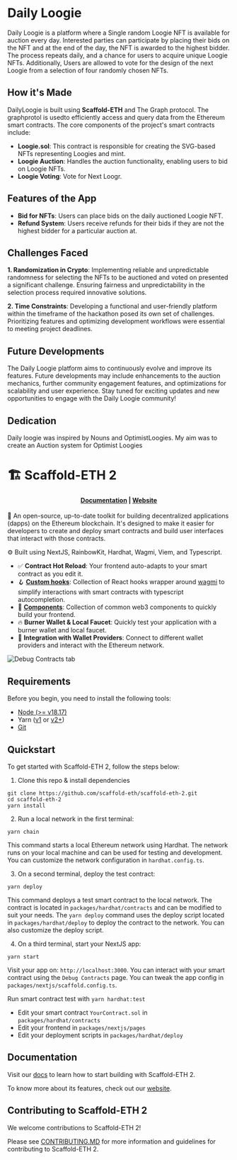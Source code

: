 # Daily Loogie

Daily Loogie is a platform where a Single random Loogie NFT is available for auction every day. Interested parties can participate by placing their bids on the NFT and at the end of the day, the NFT is awarded to the highest bidder. The process repeats daily, and a chance for users to acquire unique Loogie NFTs. Additionally, Users are allowed to vote for the design of the next Loogie from a selection of four randomly chosen NFTs.

## How it's Made

DailyLoogie is built using **Scaffold-ETH** and The Graph protocol. The graphprotol is usedto efficiently access and query data from the Ethereum smart contracts. The core components of the project's smart contracts include:

- **Loogie.sol**: This contract is responsible for creating the SVG-based NFTs representing Loogies and mint.
- **Loogie Auction**: Handles the auction functionality, enabling users to bid on Loogie NFTs.
- **Loogie Voting**: Vote for Next Loogr.

## Features of the App

- **Bid for NFTs**: Users can place bids on the daily auctioned Loogie NFT.
- **Refund System**: Users receive refunds for their bids if they are not the highest bidder for a particular auction at.

## Challenges Faced

**1. Randomization in Crypto**: Implementing reliable and unpredictable randomness for selecting the NFTs to be auctioned and voted on presented a significant challenge. Ensuring fairness and unpredictability in the selection process required innovative solutions.

**2. Time Constraints**: Developing a functional and user-friendly platform within the timeframe of the hackathon posed its own set of challenges. Prioritizing features and optimizing development workflows were essential to meeting project deadlines.

## Future Developments

The Daily Loogie platform aims to continuously evolve and improve its features. Future developments may include enhancements to the auction mechanics, further community engagement features, and optimizations for scalability and user experience. Stay tuned for exciting updates and new opportunities to engage with the Daily Loogie community!

## Dedication

Daily loogie was inspired by Nouns and OptimistLoogies. My aim was to create an Auction system for Optimist Loogies

# 🏗 Scaffold-ETH 2

<h4 align="center">
  <a href="https://docs.scaffoldeth.io">Documentation</a> |
  <a href="https://scaffoldeth.io">Website</a>
</h4>

🧪 An open-source, up-to-date toolkit for building decentralized applications (dapps) on the Ethereum blockchain. It's designed to make it easier for developers to create and deploy smart contracts and build user interfaces that interact with those contracts.

⚙️ Built using NextJS, RainbowKit, Hardhat, Wagmi, Viem, and Typescript.

- ✅ **Contract Hot Reload**: Your frontend auto-adapts to your smart contract as you edit it.
- 🪝 **[Custom hooks](https://docs.scaffoldeth.io/hooks/)**: Collection of React hooks wrapper around [wagmi](https://wagmi.sh/) to simplify interactions with smart contracts with typescript autocompletion.
- 🧱 [**Components**](https://docs.scaffoldeth.io/components/): Collection of common web3 components to quickly build your frontend.
- 🔥 **Burner Wallet & Local Faucet**: Quickly test your application with a burner wallet and local faucet.
- 🔐 **Integration with Wallet Providers**: Connect to different wallet providers and interact with the Ethereum network.

![Debug Contracts tab](https://github.com/scaffold-eth/scaffold-eth-2/assets/55535804/b237af0c-5027-4849-a5c1-2e31495cccb1)

## Requirements

Before you begin, you need to install the following tools:

- [Node (>= v18.17)](https://nodejs.org/en/download/)
- Yarn ([v1](https://classic.yarnpkg.com/en/docs/install/) or [v2+](https://yarnpkg.com/getting-started/install))
- [Git](https://git-scm.com/downloads)

## Quickstart

To get started with Scaffold-ETH 2, follow the steps below:

1. Clone this repo & install dependencies

```
git clone https://github.com/scaffold-eth/scaffold-eth-2.git
cd scaffold-eth-2
yarn install
```

2. Run a local network in the first terminal:

```
yarn chain
```

This command starts a local Ethereum network using Hardhat. The network runs on your local machine and can be used for testing and development. You can customize the network configuration in `hardhat.config.ts`.

3. On a second terminal, deploy the test contract:

```
yarn deploy
```

This command deploys a test smart contract to the local network. The contract is located in `packages/hardhat/contracts` and can be modified to suit your needs. The `yarn deploy` command uses the deploy script located in `packages/hardhat/deploy` to deploy the contract to the network. You can also customize the deploy script.

4. On a third terminal, start your NextJS app:

```
yarn start
```

Visit your app on: `http://localhost:3000`. You can interact with your smart contract using the `Debug Contracts` page. You can tweak the app config in `packages/nextjs/scaffold.config.ts`.

Run smart contract test with `yarn hardhat:test`

- Edit your smart contract `YourContract.sol` in `packages/hardhat/contracts`
- Edit your frontend in `packages/nextjs/pages`
- Edit your deployment scripts in `packages/hardhat/deploy`

## Documentation

Visit our [docs](https://docs.scaffoldeth.io) to learn how to start building with Scaffold-ETH 2.

To know more about its features, check out our [website](https://scaffoldeth.io).

## Contributing to Scaffold-ETH 2

We welcome contributions to Scaffold-ETH 2!

Please see [CONTRIBUTING.MD](https://github.com/scaffold-eth/scaffold-eth-2/blob/main/CONTRIBUTING.md) for more information and guidelines for contributing to Scaffold-ETH 2.
